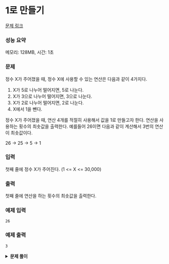 # 1로 만들기

[문제 링크](https://www.youtube.com/watch?v=5Lu34WIx2Us)

### 성능 요약

메모리: 128MB, 시간: 1초

### 문제

정수 X가 주어졌을 때, 정수 X에 사용할 수 있는 연산은 다음과 같이 4가지다.

1. X가 5로 나누어 떨어지면, 5로 나눈다.
2. X가 3으로 나누어 떨어지면, 3으로 나눈다.
3. X가 2로 나누어 떨어지면, 2로 나눈다.
4. X에서 1을 뺀다.

정수 X가 주어졌을 때, 연산 4개를 적절히 사용해서 값을 1로 만들고자 한다. 연산을 사용하는 횟수의 최솟값을 출력한다. 예를들어 26이면 다음과 같이 계산해서 3번의 연산이 최솟값이다.

26 -> 25 -> 5 -> 1

### 입력

첫째 줄에 정수 X가 주어진다. (1 <= X <= 30,000)

### 출력

첫째 줄에 연산을 하는 횟수의 최솟값을 출력한다.

### 예제 입력

```
26
```

### 예제 출력

```
3
```

<details><summary><b>문제 풀이</b></summary>
<div markdown="1">

### 기존 풀이

```js
const n = Number(require("fs").readFileSync("./input.txt").toString().trim());

function Solution(n) {
  let count = 0;
  while (n !== 1) {
    if (n % 5 === 1) {
      n -= 1;
      count++;
    } else if (n % 5 === 0) {
      n /= 5;
      count++;
    } else if (n % 3 === 0) {
      n /= 3;
      count++;
    } else if (n % 2 === 0) {
      n /= 2;
      count++;
    }
  }
  console.log(count);
}

Solution(n);
```

점화식을 어떻게 세워야 할지 잘 감이 오지 않았다. 그래서 최적의 경우의 수를 찾기 위해
if, else 문을 통해 위와 같은 풀이를 했다.

</div>
</details>
